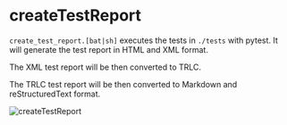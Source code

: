 # createTestReport

```create_test_report.[bat|sh]``` executes the tests in ```./tests``` with pytest. It will generate the test report in HTML and XML format.

The XML test report will be then converted to TRLC.

The TRLC test report will be then converted to Markdown and reStructuredText format.

![createTestReport](https://www.plantuml.com/plantuml/proxy?cache=no&src=https://raw.githubusercontent.com/NewTec-GmbH/pyTRLCConverter/refs/heads/main/doc/architecture/create_test_report.puml)
